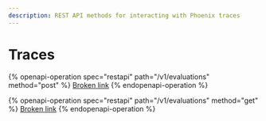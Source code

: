 ```yaml
---
description: REST API methods for interacting with Phoenix traces
---
```


# Traces

{% openapi-operation spec="restapi" path="/v1/evaluations" method="post" %}
[Broken link](broken-reference)
{% endopenapi-operation %}

{% openapi-operation spec="restapi" path="/v1/evaluations" method="get" %}
[Broken link](broken-reference)
{% endopenapi-operation %}
